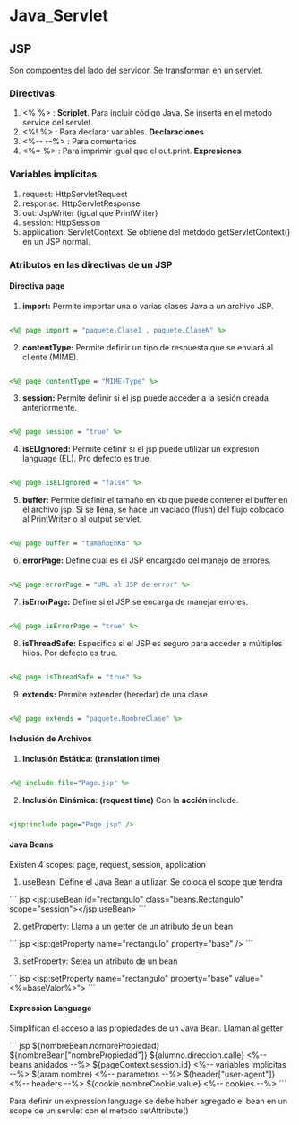 # Java_Servlet

## JSP

Son compoentes del lado del servidor. Se transforman en un servlet.

### Directivas

1. <%  %> : **Scriplet**. Para incluir código Java. Se inserta en el metodo service del servlet.
2. <%!  %> : Para declarar variables. **Declaraciones**
3. <%--  --%> : Para comentarios
4. <%=  %> : Para imprimir igual que el out.print. **Expresiones**

### Variables implícitas

1. request: HttpServletRequest
2. response: HttpServletResponse
3. out: JspWriter (igual que PrintWriter)
4. session: HttpSession
4. application: ServletContext. Se obtiene del metdodo getServletContext() en un JSP normal.

### Atributos en las directivas de un JSP

#### Directiva page

1. **import:** Permite importar una o varias clases Java a un archivo JSP.
``` jsp

<%@ page import = "paquete.Clase1 , paquete.ClaseN" %>

```

2. **contentType:** Permite definir un tipo de respuesta que se enviará al cliente (MIME).
``` jsp

<%@ page contentType = "MIME-Type" %>

```

3. **session:** Permite definir si el jsp puede acceder a la sesión creada anteriormente.
``` jsp

<%@ page session = "true" %>

```

4. **isELIgnored:** Permite definir si el jsp puede utilizar un expresion language (EL). Pro defecto es true.
``` jsp

<%@ page isELIgnored = "false" %>

```

5. **buffer:** Permite definir el tamaño en kb que puede contener el buffer en el archivo jsp. Si se llena, se hace un vaciado (flush) del flujo colocado al PrintWriter o al output servlet.
``` jsp

<%@ page buffer = "tamañoEnKB" %>

```

6. **errorPage:** Define cual es el JSP encargado del manejo de errores.
``` jsp

<%@ page errorPage = "URL al JSP de error" %>

```

7. **isErrorPage:** Define si el JSP se encarga de manejar errores.
``` jsp

<%@ page isErrorPage = "true" %>

```

8. **isThreadSafe:** Especifica si el JSP es seguro para acceder a múltiples hilos. Por defecto es true.
``` jsp

<%@ page isThreadSafe = "true" %>

```

9. **extends:** Permite extender (heredar) de una clase.
``` jsp

<%@ page extends = "paquete.NombreClase" %>

```

#### Inclusión de Archivos

1. **Inclusión Estática: (translation time)** 
``` jsp

<%@ include file="Page.jsp" %>

```

2. **Inclusión Dinámica: (request time)** Con la **acción** include.
``` jsp

<jsp:include page="Page.jsp" />

```

#### Java Beans

Existen 4 scopes: page, request, session, application

1. useBean: Define el Java Bean a utilizar. Se coloca el scope que tendra

´´´ jsp
<jsp:useBean id="rectangulo" class="beans.Rectangulo" scope="session"></jsp:useBean>
´´´

2. getProperty: Llama a un getter de un atributo de un bean

´´´ jsp
<jsp:getProperty name="rectangulo" property="base" />
´´´

3. setProperty: Setea un atributo de un bean

´´´ jsp
<jsp:setProperty name="rectangulo" property="base" value="<%=baseValor%>">
´´´

#### Expression Language

Simplifican el acceso a las propiedades de un Java Bean. Llaman al getter

´´´ jsp
${nombreBean.nombrePropiedad}
${nombreBean["nombrePropiedad"]}
${alumno.direccion.calle} <%-- beans anidados --%>
${pageContext.session.id} <%-- variables implicitas --%>
${aram.nombre} <%-- parametros --%>
${header["user-agent"]} <%-- headers --%>
${cookie.nombreCookie.value} <%-- cookies --%>
´´´

Para definir un expression language se debe haber agregado el bean en un scope de un servlet con el metodo setAttribute()
